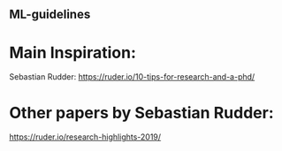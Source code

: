 ## ML-guidelines

# Main Inspiration:
Sebastian Rudder: https://ruder.io/10-tips-for-research-and-a-phd/

# Other papers by Sebastian Rudder:
https://ruder.io/research-highlights-2019/
